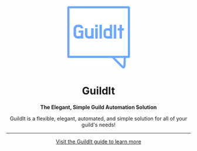 <p align="center">
    <a href="https://guildit.github.io">
      <img
        alt="Uh oh! This image didn't load, please report this issue in the Issues tab of this repository."
        width="175"
        src="https://github.com/GuildIt/.github/raw/212f56b3df994d66cfb56b8ea484858fd371d2de/res/img/GuildIt.png"
      />
    </a>
</p>

<h1 align="center">GuildIt</h1>
<p align="center">
  <b>The Elegant, Simple Guild Automation Solution</b>
</p>

<p align="center">
    GuildIt is a flexible, elegant, automated, and simple solution for all of your guild's needs!
</p>

-----

<p align="center">
    <a href="https://guildit.github.io">
      Visit the GuildIt guide to learn more
    </a>
</p>
